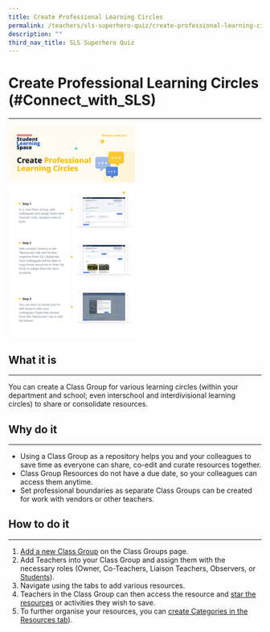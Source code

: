 ```yaml
---
title: Create Professional Learning Circles
permalink: /teachers/sls-superhero-quiz/create-professional-learning-circles/
description: ""
third_nav_title: SLS Superhero Quiz
---
```

<h1 class="page-title">Create Professional Learning Circles (#Connect_with_SLS)</h1>
<hr>

  <a target="_blank" href="/files/Marcomms/SLS%20Superhero%20Quiz/Connect%2001.pdf"> <img style="width:50%" src="/images/2Teacher/Marcomms/SLS%20Superhero%20Quiz/Connect%2001.png"></a>


<h2>What it is</h2>
<hr>
<p>You can create a Class Group for various learning circles (within your department and school; even interschool and interdivisional learning circles) to share or consolidate resources.</p>
<h2>Why do it</h2>
<hr>
<ul>
  <li>Using a Class Group as a repository helps you and your colleagues to save time as everyone can share, co-edit and curate resources together.</li>
  <li>Class Group Resources do not have a due date, so your colleagues can access them anytime.</li>
  <li>Set professional boundaries as separate Class Groups can be created for work with vendors or other teachers.</li>
</ul>
<h2>How to do it</h2>
<hr>
<ol>
  <li><a target="_blank" href="/teacher-user-guide/organise/create-class-groups/">Add a new Class Group</a> on the Class Groups page.</li>
  <li>Add Teachers into your Class Group and assign them with the necessary roles (Owner, Co-Teachers, Liaison Teachers, Observers, or <a target="_blank" href="/teacher-user-guide/organise/add-teachers-as-students-to-a-class-group/">Students</a>).</li>
  <li>Navigate using the tabs to add various resources.</li>
  <li>Teachers in the Class Group can then access the resource and <a target="_blank" href="/teacher-user-guide/organise/star-resources/">star the resources</a> or activities they wish to save.</li>
  <li>To further organise your resources, you can <a target="_blank" href="/teacher-user-guide/organise/manage-class-group-resources/">create Categories in the Resources tab</a>).</li>
</ol>